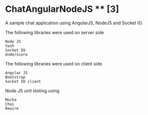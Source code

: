 # ChatAngularNodeJS ** [3]
A sample chat application using AngularJS, NodeJS and Socket IO.

 The following libraries were used on server side

    Node JS
    Vash
    Socket IO
    Underscore
    
   The following libraries were used on client side

    Angular JS
    Bootstrap
    Socket IO client

Node JS unit testing using

    Mocha
    Chai
    Rewire
